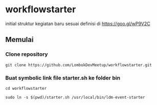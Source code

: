 # workflowstarter
initial struktur kegiatan baru sesuai definisi di https://goo.gl/wP9V2C

## Memulai
### Clone repository
`git clone https://github.com/LombokDevMeetup/workflowstarter.git`

### Buat symbolic link file starter.sh ke folder bin
```cd workflowstarter```

```sudo ln -s $(pwd)/starter.sh /usr/local/bin/ldm-event-starter```
